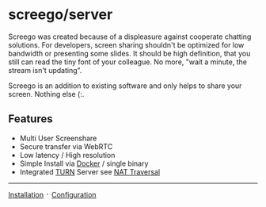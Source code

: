 # screego/server

Screego was created because of a displeasure against cooperate chatting solutions.
For developers, screen sharing shouldn't be optimized for low bandwidth or presenting some slides.
It should be high definition, that you still can read the tiny font of your colleague.
No more, "wait a minute, the stream isn't updating".

Screego is an addition to existing software and only helps to share your screen. Nothing else (:.

## Features

* Multi User Screenshare
* Secure transfer via WebRTC
* Low latency / High resolution
* Simple Install via [Docker](https://hub.docker.com/r/screego/server) / single binary
* Integrated [TURN](nat-traversal.md) Server see [NAT Traversal](nat-traversal.md)


---

[Installation](install.md) ᛫ [Configuration](config.md) 
